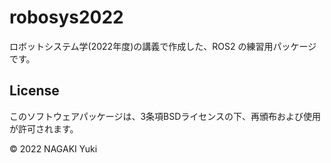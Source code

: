 # robosys2022

ロボットシステム学(2022年度)の講義で作成した、ROS2 の練習用パッケージです。

## License

このソフトウェアパッケージは、3条項BSDライセンスの下、再頒布および使用が許可されます。

© 2022 NAGAKI Yuki
